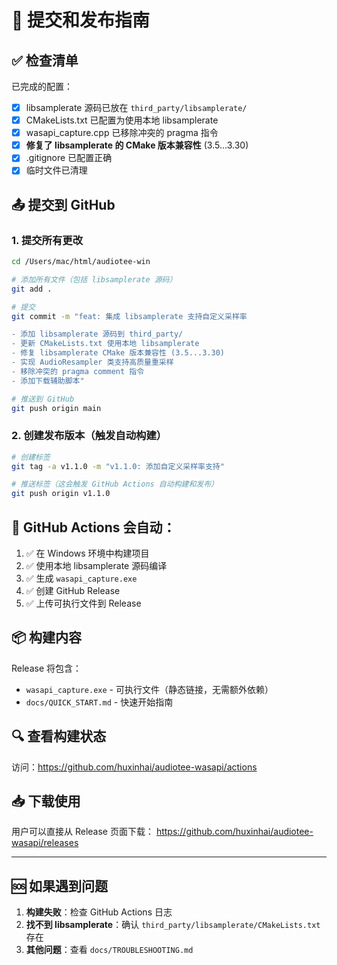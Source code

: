 # 🚀 提交和发布指南

## ✅ 检查清单

已完成的配置：
- [x] libsamplerate 源码已放在 `third_party/libsamplerate/`
- [x] CMakeLists.txt 已配置为使用本地 libsamplerate
- [x] wasapi_capture.cpp 已移除冲突的 pragma 指令
- [x] **修复了 libsamplerate 的 CMake 版本兼容性** (3.5...3.30)
- [x] .gitignore 已配置正确
- [x] 临时文件已清理

## 📤 提交到 GitHub

### 1. 提交所有更改

```bash
cd /Users/mac/html/audiotee-win

# 添加所有文件（包括 libsamplerate 源码）
git add .

# 提交
git commit -m "feat: 集成 libsamplerate 支持自定义采样率

- 添加 libsamplerate 源码到 third_party/
- 更新 CMakeLists.txt 使用本地 libsamplerate
- 修复 libsamplerate CMake 版本兼容性 (3.5...3.30)
- 实现 AudioResampler 类支持高质量重采样
- 移除冲突的 pragma comment 指令
- 添加下载辅助脚本"

# 推送到 GitHub
git push origin main
```

### 2. 创建发布版本（触发自动构建）

```bash
# 创建标签
git tag -a v1.1.0 -m "v1.1.0: 添加自定义采样率支持"

# 推送标签（这会触发 GitHub Actions 自动构建和发布）
git push origin v1.1.0
```

## 🤖 GitHub Actions 会自动：

1. ✅ 在 Windows 环境中构建项目
2. ✅ 使用本地 libsamplerate 源码编译
3. ✅ 生成 `wasapi_capture.exe`
4. ✅ 创建 GitHub Release
5. ✅ 上传可执行文件到 Release

## 📦 构建内容

Release 将包含：
- `wasapi_capture.exe` - 可执行文件（静态链接，无需额外依赖）
- `docs/QUICK_START.md` - 快速开始指南

## 🔍 查看构建状态

访问：https://github.com/huxinhai/audiotee-wasapi/actions

## 📥 下载使用

用户可以直接从 Release 页面下载：
https://github.com/huxinhai/audiotee-wasapi/releases

---

## 🆘 如果遇到问题

1. **构建失败**：检查 GitHub Actions 日志
2. **找不到 libsamplerate**：确认 `third_party/libsamplerate/CMakeLists.txt` 存在
3. **其他问题**：查看 `docs/TROUBLESHOOTING.md`

